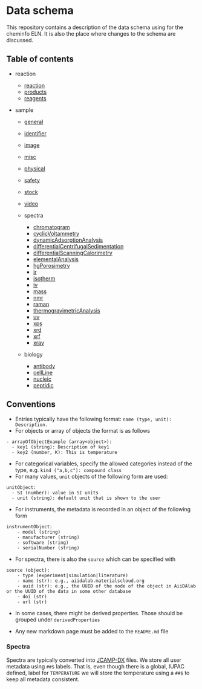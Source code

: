 # Data schema

This repository contains a description of the data schema using for the cheminfo ELN.
It is also the place where changes to the schema are discussed.

## Table of contents

- reaction

  - [reaction](./schema/reaction/reaction.md)
  - [products](./schema/reaction/products.md)
  - [reagents](./schema/reaction/reagents.md)

- sample

  - [general](./schema/sample/general.md)
  - [identifier](./schema/sample/identifier.md)
  - [image](./schema/sample/image.md)
  - [misc](./schema/sample/misc.md)
  - [physical](./schema/sample/physical.md)
  - [safety](./schema/sample/safety.md)
  - [stock](./schema/sample/stock.md)
  - [video](./schema/sample/video.md)

  - spectra

    - [chromatogram](./schema/sample/spectra/chromatogram.md)
    - [cyclicVoltammetry](./schema/sample/spectra/cyclicVoltammetry.md)
    - [dynamicAdsorptionAnalysis](./schema/sample/spectra/dynamicAdsorptionAnalysis.md)
    - [differentialCentrifugalSedimentation](./schema/sample/spectra/differentialCentrifugalSedimentation.md)
    - [differentialScanningCalorimetry](./schema/sample/spectra/differentialScanningCalorimetry.md)
    - [elementalAnalysis](./schema/sample/spectra/elementalAnalysis.md)
    - [hgPorosimetry](./schema/sample/spectra/hgPorosimetry.md)
    - [ir](./schema/sample/spectra/ir.md)
    - [isotherm](./schema/sample/spectra/isotherm.md)
    - [iv](./schema/sample/spectra/iv.md)
    - [mass](./schema/sample/spectra/mass.md)
    - [nmr](./schema/sample/spectra/nrm.md)
    - [raman](./schema/sample/spectra/raman.md)
    - [thermogravimetricAnalysis](./schema/sample/spectra/thermogravimetricAnalysis.md)
    - [uv](./schema/sample/spectra/uv.md)
    - [xps](./schema/sample/spectra/xps.md)
    - [xrd](./schema/sample/spectra/xrd.md)
    - [xrf](./schema/sample/spectra/xrf.md)
    - [xray](./schema/sample/spectra/xray.md)

  - biology

    - [antibody](./schema/sample/biology/antibody.md)
    - [cellLine](./schema/sample/biology/cellLine.md)
    - [nucleic](./schema/sample/biology/nucleic.md)
    - [peptidic](./schema/sample/biology/peptidic.md)

## Conventions

- Entries typically have the following format: `name (type, unit): Description.`
- For objects or array of objects the format is as follows

```
- arrayOfObjectExample (array<object>):
  - key1 (string): Description of key1
  - key2 (number, K): This is temperature
```

- For categorical variables, specify the allowed categories instead of the type, e.g. `kind ("a,b,c"): compound class`
- For many values, `unit` objects of the following form are used:

```
unitObject:
  - SI (number): value in SI units
  - unit (string): default unit that is shown to the user
```

- For instruments, the metadata is recorded in an object of the following form

```
instrumentObject:
    - model (string)
    - manufacturer (string)
    - software (string)
    - serialNumber (string)
```

- For spectra, there is also the `source` which can be specified with

```
source (object):
    - type (experiment|simulation|literature)
    - name (str): e.g., aiidalab.materialscloud.org
    - uuid (str): e.g., the UUID of the node of the object in AiiDAlab or the UUID of the data in some other database
    - doi (str)
    - url (str)
```

- In some cases, there might be derived properties. Those should be grouped under `derivedProperties`

- Any new markdown page must be added to the `README.md` file

### Spectra

Spectra are typically converted into [JCAMP-DX](http://jcamp-dx.org/) files. We store all user metadata using `##$` labels.
That is, even though there is a global, IUPAC defined, label for `TEMPERATURE` we will store the temperature using a `##$` to keep all metadata consistent.
